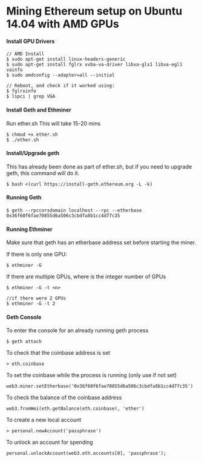 # Mining Ethereum setup on Ubuntu 14.04 with AMD GPUs

#### Install GPU Drivers
````
// AMD Install
$ sudo apt-get install linux-headers-generic
$ sudo apt-get install fglrx xvba-va-driver libva-glx1 libva-egl1 vainfo
$ sudo amdconfig --adapter=all --initial

// Reboot, and check if it worked using:
$ fglrxinfo
$ lspci | grep VGA
````

#### Install Geth and Ethminer
Run ether.sh
This will take 15-20 mins
````
$ chmod +x ether.sh
$ ./ether.sh
````

#### Install/Upgrade geth
This has already been done as part of ether.sh, but if you need to upgrade geth, this command will do it. 
````
$ bash <(curl https://install-geth.ethereum.org -L -k)
````

#### Running Geth
````
$ geth --rpccorsdomain localhost --rpc --etherbase 0x36f60f6fae70855d6a506c3cbdfa8b1cc4d77c35
````

#### Running Ethminer
Make sure that geth has an etherbase address set before starting the miner.

If there is only one GPU:
````
$ ethminer -G
````

If there are multiple GPUs, where <n> is the integer number of GPUs
````
$ ethminer -G -t <n>

//if there were 2 GPUs
$ ethminer -G -t 2
````

#### Geth Console

To enter the console for an already running geth process
````
$ geth attach
````

To check that the coinbase address is set
````
> eth.coinbase
````

To set the coinbase while the process is running (only use if not set)
````
web3.miner.setEtherbase('0x36f60f6fae70855d6a506c3cbdfa8b1cc4d77c35')
````

To check the balance of the coinbase address
````
web3.fromWei(eth.getBalance(eth.coinbase), 'ether')
````

To create a new local account
````
> personal.newAccount('passphrase')
````

To unlock an account for spending
````
personal.unlockAccount(web3.eth.accounts[0], 'passphrase');
````
